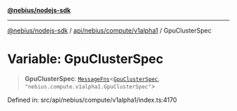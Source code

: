 [**@nebius/nodejs-sdk**](../../../../../README.md)

***

[@nebius/nodejs-sdk](../../../../../README.md) / [api/nebius/compute/v1alpha1](../README.md) / GpuClusterSpec

# Variable: GpuClusterSpec

> **GpuClusterSpec**: [`MessageFns`](../../../../../runtime/protos/core/interfaces/MessageFns.md)\<[`GpuClusterSpec`](../interfaces/GpuClusterSpec.md), `"nebius.compute.v1alpha1.GpuClusterSpec"`\>

Defined in: src/api/nebius/compute/v1alpha1/index.ts:4170
